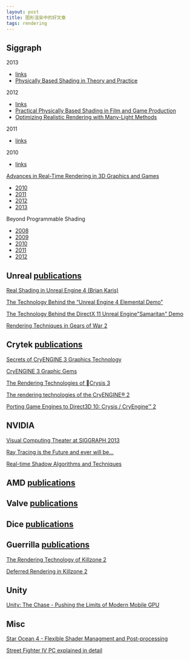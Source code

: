 ```yaml
---
layout: post
title: 图形渲染中的好文章
tags: rendering
---
```


## Siggraph

2013

* [links](http://blog.selfshadow.com/2013/07/24/siggraph-2013-links/)
* [Physically Based Shading in Theory and Practice](http://blog.selfshadow.com/publications/s2013-shading-course/)

2012

* [links](http://blog.selfshadow.com/2012/08/11/siggraph-2012-links/)
* [Practical Physically Based Shading in Film and Game Production](http://blog.selfshadow.com/publications/s2012-shading-course/)
* [Optimizing Realistic Rendering with Many-Light Methods](http://cgg.mff.cuni.cz/~jaroslav/papers/mlcourse2012/index.htm)

2011

* [links](http://blog.selfshadow.com/2011/08/13/hpg-siggraph-2011/)

2010

* [links](http://www.realtimerendering.com/sig2010.html)

[Advances in Real-Time Rendering in 3D Graphics and Games](http://advances.realtimerendering.com/)  

* [2010](http://advances.realtimerendering.com/s2010/index.html)
* [2011](http://advances.realtimerendering.com/s2011/index.html)
* [2012](http://advances.realtimerendering.com/s2012/index.html)
* [2013](http://advances.realtimerendering.com/s2013/index.html)




Beyond Programmable Shading

* [2008](http://s08.idav.ucdavis.edu/)
* [2009](http://s09.idav.ucdavis.edu/)
* [2010](http://bps10.idav.ucdavis.edu/)
* [2011](http://bps11.idav.ucdavis.edu/)
* [2012](http://bps12.idav.ucdavis.edu/)

## Unreal [publications](http://www.unrealengine.com/en/resources/category/presentations/)

[Real Shading in Unreal Engine 4 (Brian Karis)](http://blog.selfshadow.com/publications/s2013-shading-course/karis/s2013_pbs_epic_slides.pdf)

[The Technology Behind the “Unreal Engine 4 Elemental Demo”](http://www.unrealengine.com/files/misc/The_Technology_Behind_the_Elemental_Demo_16x9_%282%29.pdf)

[The Technology Behind the DirectX 11 Unreal Engine"Samaritan" Demo](http://www.slideshare.net/drandom/the-technology-behind-the-directx-11-unreal-enginesamaritan-demo)

[Rendering Techniques in Gears of War 2](http://www.unrealengine.com/files/downloads/GDC09_Smedberg_RenderingTechniques.pdf)
 
  
## Crytek [publications](http://www.crytek.com/cryengine/presentations/)

[Secrets of CryENGINE 3 Graphics Technology](http://www.slideshare.net/TiagoAlexSousa/secrets-of-cryengine-3-graphics-technology)

[CryENGINE 3 Graphic Gems](http://www.crytek.com/download/Sousa_Graphics_Gems_CryENGINE3.pdf)

[The Rendering Technologies of Crysis 3](http://www.crytek.com/download/Sousa_Tiago_Rendering_Technologies_of_Crysis3.pptx)

[The rendering technologies of the CryENGINE® 2](http://www.crytek.com/download/TheRenderingTechnologiesOfTheCryENGINE2.ppt)

[Porting Game Engines to Direct3D 10: Crysis / CryEngine™ 2](http://www.crytek.com/download/SIGGRAPH2007_CrysisDX10.ppt)
  
  
## NVIDIA

[Visual Computing Theater at SIGGRAPH 2013](http://www.nvidia.com/object/siggraph2013-theater.html)  

[Ray Tracing is the Future and ever will be...](https://sites.google.com/site/raytracingcourse/)

[Real-time Shadow Algorithms and Techniques](http://www.nvidia.com/object/doc_shadows.html)  
  
## AMD [publications](http://developer.amd.com/resources/documentation-articles/conference-presentations/)
   
## Valve [publications](http://www.valvesoftware.com/company/publications.html)
   
## Dice [publications](http://dice.se/publications/)
   
## Guerrilla [publications](http://www.guerrilla-games.com/publications/)

[The Rendering Technology of Killzone 2](http://www.slideshare.net/guerrillagames/the-rendering-technology-of-killzone-2)

[Deferred Rendering in Killzone 2](http://www.slideshare.net/guerrillagames/deferred-rendering-in-killzone-2-9691589)

## Unity

[Unity: The Chase - Pushing the Limits of Modern Mobile GPU](http://www.realtimerendering.com/downloads/SIGGRAPH_TheChase.pdf)

## Misc

[Star Ocean 4 - Flexible Shader Managment and Post-processing](http://www.slideshare.net/DAMSIGNUP/so4-flexible-shadermanagmentandpostprocessing)

[Street Fighter IV PC explained in detail](http://www.pcgameshardware.com/aid,685997/Street-Fighter-IV-PC-explained-in-detail/News/)
